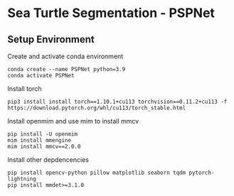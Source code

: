 # Sea Turtle Segmentation - PSPNet

## Setup Environment

Create and activate conda environment

```
conda create --name PSPNet python=3.9 
conda activate PSPNet
```

Install torch 
```
pip3 install install torch==1.10.1+cu113 torchvision==0.11.2+cu113 -f https://download.pytorch.org/whl/cu113/torch_stable.html
```

Install openmim and use mim to install mmcv
```
pip install -U openmim
mim install mmengine
mim install mmcv==2.0.0
```

Install other depdencencies
```
pip install opencv-python pillow matplotlib seaborn tqdm pytorch-lightning 
pip install mmdet>=3.1.0
```
